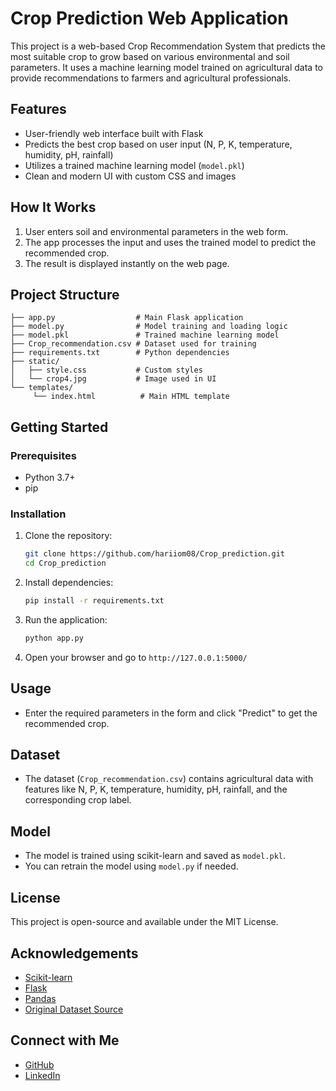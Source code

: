# Crop Prediction Web Application

This project is a web-based Crop Recommendation System that predicts the most suitable crop to grow based on various environmental and soil parameters. It uses a machine learning model trained on agricultural data to provide recommendations to farmers and agricultural professionals.

## Features
- User-friendly web interface built with Flask
- Predicts the best crop based on user input (N, P, K, temperature, humidity, pH, rainfall)
- Utilizes a trained machine learning model (`model.pkl`)
- Clean and modern UI with custom CSS and images

## How It Works
1. User enters soil and environmental parameters in the web form.
2. The app processes the input and uses the trained model to predict the recommended crop.
3. The result is displayed instantly on the web page.

## Project Structure
```
├── app.py                  # Main Flask application
├── model.py                # Model training and loading logic
├── model.pkl               # Trained machine learning model
├── Crop_recommendation.csv # Dataset used for training
├── requirements.txt        # Python dependencies
├── static/
│   ├── style.css           # Custom styles
│   └── crop4.jpg           # Image used in UI
└── templates/
	 └── index.html          # Main HTML template
```

## Getting Started
### Prerequisites
- Python 3.7+
- pip

### Installation
1. Clone the repository:
	```sh
	git clone https://github.com/hariiom08/Crop_prediction.git
	cd Crop_prediction
	```
2. Install dependencies:
	```sh
	pip install -r requirements.txt
	```
3. Run the application:
	```sh
	python app.py
	```
4. Open your browser and go to `http://127.0.0.1:5000/`

## Usage
- Enter the required parameters in the form and click "Predict" to get the recommended crop.

## Dataset
- The dataset (`Crop_recommendation.csv`) contains agricultural data with features like N, P, K, temperature, humidity, pH, rainfall, and the corresponding crop label.

## Model
- The model is trained using scikit-learn and saved as `model.pkl`.
- You can retrain the model using `model.py` if needed.

## License
This project is open-source and available under the MIT License.

## Acknowledgements
- [Scikit-learn](https://scikit-learn.org/)
- [Flask](https://flask.palletsprojects.com/)
- [Pandas](https://pandas.pydata.org/)
- [Original Dataset Source](https://www.kaggle.com/datasets/atharvaingle/crop-recommendation-dataset)

## Connect with Me
- [GitHub](https://github.com/hariiom08)
- [LinkedIn](https://www.linkedin.com/in/hariom-mandloi-6266732a3)

